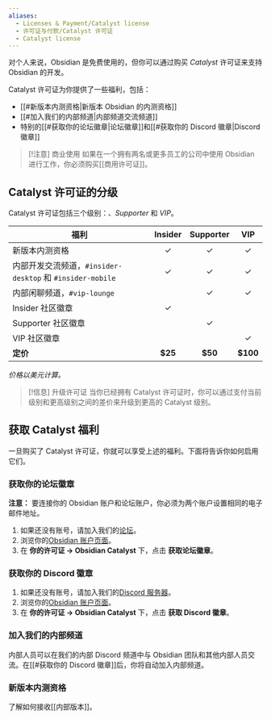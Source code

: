 ```yaml
---
aliases:
  - Licenses & Payment/Catalyst license
  - 许可证与付款/Catalyst 许可证
  - Catalyst license
---
```


对个人来说，Obsidian 是免费使用的，但你可以通过购买 _Catalyst_ 许可证来支持 Obsidian 的开发。

Catalyst 许可证为你提供了一些福利，包括：

- [[#新版本内测资格|新版本 Obsidian 的内测资格]]
- [[#加入我们的内部频道|内部频道交流频道]]
- 特别的[[#获取你的论坛徽章|论坛徽章]]和[[#获取你的 Discord 徽章|Discord 徽章]]

> [!注意] 商业使用
> 如果在一个拥有两名或更多员工的公司中使用 Obsidian 进行工作，你必须购买[[商用许可证]]。

## Catalyst 许可证的分级

Catalyst 许可证包括三个级别：[](商用许可证.md)、*Supporter* 和 *VIP*。

| 福利                                              | Insider | Supporter |   VIP    |
| ----------------------------------------------- | :-----: | :-------: | :------: |
| 新版本内测资格                                         |    ✓    |     ✓     |    ✓     |
| 内部开发交流频道，`#insider-desktop` 和 `#insider-mobile` |    ✓    |     ✓     |    ✓     |
| 内部闲聊频道，`#vip-lounge`                            |         |     ✓     |    ✓     |
| Insider 社区徽章                                    |    ✓    |           |          |
| Supporter 社区徽章                                  |         |     ✓     |          |
| VIP 社区徽章                                        |         |           |    ✓     |
| **定价**                                          | **$25** |  **$50**  | **$100** |

_价格以美元计算。_

> [!信息] 升级许可证
> 当你已经拥有 Catalyst 许可证时，你可以通过支付当前级别和更高级别之间的差价来升级到更高的 Catalyst 级别。

## 获取 Catalyst 福利

一旦购买了 Catalyst 许可证，你就可以享受上述的福利。下面将告诉你如何启用它们。

### 获取你的论坛徽章

**注意：** 要连接你的 Obsidian 账户和论坛账户，你必须为两个账户设置相同的电子邮件地址。

1. 如果还没有账号，请加入我们的[论坛](https://forum.obsidian.md/)。
2. 浏览你的[Obsidian 账户页面](https://obsidian.md/account)。
3. 在 **你的许可证 → Obsidian Catalyst** 下，点击 **获取论坛徽章**。

### 获取你的 Discord 徽章

1. 如果还没有账号，请加入我们的[Discord 服务器](https://discord.gg/veuWUTm)。
2. 浏览你的[Obsidian 账户页面](https://obsidian.md/account)。
3. 在 **你的许可证 → Obsidian Catalyst** 下，点击 **获取 Discord 徽章**。

### 加入我们的内部频道

内部人员可以在我们的内部 Discord 频道中与 Obsidian 团队和其他内部人员交流。在[[#获取你的 Discord 徽章]]后，你将自动加入内部频道。

### 新版本内测资格

了解如何接收[[内部版本]]。